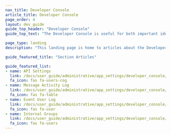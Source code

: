 ```yaml
---
nav_title: Developer Console
article_title: Developer Console
page_order: 4
layout: dev_guide
guide_top_header: "Developer Console"
guide_top_text: "The Developer Console is useful for both important identification information for your workspace and for troubleshooting. There are typically four tabs in this section, which might show subject to your access or permissions level: API settings, message activity log, event user log, and internal groups."

page_type: landing
description: "This landing page is home to articles about the Developer Console. Here, you can find resources on message activity logs, event user logs, API settings, and internal groups."

guide_featured_title: "Section Articles"

guide_featured_list:
- name: API Settings
  link: /docs/user_guide/administrative/app_settings/developer_console/api_settings_tab/
  fa_icon: fas fa-users-cog
- name: Message Activity Log
  link: /docs/user_guide/administrative/app_settings/developer_console/message_activity_log_tab/
  fa_icon: fas fa-table
- name: Event User Log
  link: /docs/user_guide/administrative/app_settings/developer_console/event_user_log_tab/
  fa_icon: fas fa-user
- name: Internal Groups
  link: /docs/user_guide/administrative/app_settings/developer_console/internal_groups_tab/
  fa_icon: fas fa-users
---
```

